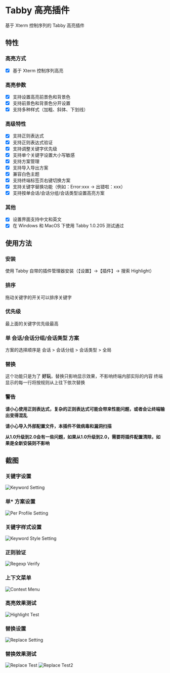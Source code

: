 # Tabby 高亮插件

基于 Xterm 控制序列的 Tabby 高亮插件

## 特性

### 高亮方式

- [x] 基于 Xterm 控制序列高亮

### 高亮参数

- [x] 支持设置高亮前景色和背景色
- [x] 支持前景色和背景色分开设置
- [x] 支持多种样式（加粗、斜体、下划线）

### 高级特性

- [x] 支持正则表达式
- [x] 支持正则表达式验证
- [x] 支持调整关键字优先级
- [x] 支持单个关键字设置大小写敏感
- [x] 支持方案管理
- [x] 支持导入导出方案
- [x] 兼容白色主题
- [x] 支持终端标签页右键切换方案
- [x] 支持关键字替换功能（例如：Error:xxx -> 出错啦：xxx）
- [x] 支持按单会话/会话分组/会话类型设置高亮方案

### 其他

- [x] 设置界面支持中文和英文
- [x] 在 Windows 和 MacOS 下使用 Tabby 1.0.205 测试通过

## 使用方法

### 安装

使用 Tabby 自带的插件管理器安装（【设置】→【插件】→ 搜索 Highlight）

### 排序

拖动关键字的开关可以排序关键字

### 优先级

最上面的关键字优先级最高

### 单 会话/会话分组/会话类型 方案

方案的选择顺序是 会话 > 会话分组 > 会话类型 > 全局

### 替换

这个功能只是为了 **好玩**，替换只影响显示效果，不影响终端内部实际的内容
终端显示的每一行将按规则从上往下依次替换

### **警告**

**请小心使用正则表达式，复杂的正则表达式可能会带来性能问题，或者会让终端输出变得混乱**

**请小心导入外部配置文件，本插件不做病毒和漏洞扫描**

**从1.0升级到2.0会有一些问题，如果从1.0升级到2.0，需要将插件配置清除，如果是全新安装则不影响**

## 截图

### 关键字设置

![Keyword Setting](screenshots/setting_keyword.png)

### 单\* 方案设置

![Per Profile Setting](screenshots/setting_per.png)

### 关键字样式设置

![Keyword Style Setting](screenshots/setting_style.png)

### 正则验证

![Regexp Verify](screenshots/setting_verify.png)

### 上下文菜单

![Context Menu](screenshots/terminal_context_menu.png)

### 高亮效果测试

![Highlight Test](screenshots/terminal_test.png)

### 替换设置

![Replace Setting](screenshots/setting_replace.png)

### 替换效果测试

![Replace Test](screenshots/terminal_test_replace.png)
![Replace Test2](screenshots/terminal_test_replace2.png)
